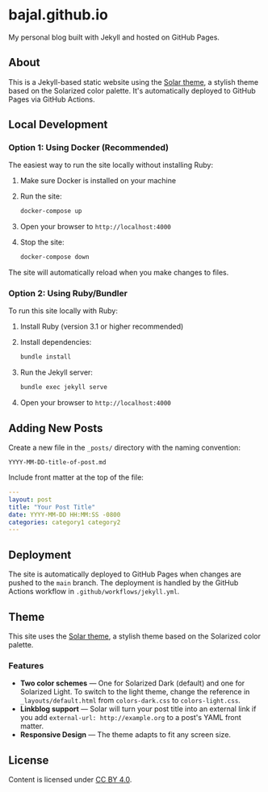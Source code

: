 # bajal.github.io

My personal blog built with Jekyll and hosted on GitHub Pages.

## About

This is a Jekyll-based static website using the [Solar theme](https://github.com/mattvh/solar-theme-jekyll), a stylish theme based on the Solarized color palette. It's automatically deployed to GitHub Pages via GitHub Actions.

## Local Development

### Option 1: Using Docker (Recommended)

The easiest way to run the site locally without installing Ruby:

1. Make sure Docker is installed on your machine

2. Run the site:
   ```bash
   docker-compose up
   ```

3. Open your browser to `http://localhost:4000`

4. Stop the site:
   ```bash
   docker-compose down
   ```

The site will automatically reload when you make changes to files.

### Option 2: Using Ruby/Bundler

To run this site locally with Ruby:

1. Install Ruby (version 3.1 or higher recommended)

2. Install dependencies:
   ```bash
   bundle install
   ```

3. Run the Jekyll server:
   ```bash
   bundle exec jekyll serve
   ```

4. Open your browser to `http://localhost:4000`

## Adding New Posts

Create a new file in the `_posts/` directory with the naming convention:
```
YYYY-MM-DD-title-of-post.md
```

Include front matter at the top of the file:
```yaml
---
layout: post
title: "Your Post Title"
date: YYYY-MM-DD HH:MM:SS -0800
categories: category1 category2
---
```

## Deployment

The site is automatically deployed to GitHub Pages when changes are pushed to the `main` branch. The deployment is handled by the GitHub Actions workflow in `.github/workflows/jekyll.yml`.

## Theme

This site uses the [Solar theme](https://github.com/mattvh/solar-theme-jekyll), a stylish theme based on the Solarized color palette.

### Features

- **Two color schemes** — One for Solarized Dark (default) and one for Solarized Light. To switch to the light theme, change the reference in `_layouts/default.html` from `colors-dark.css` to `colors-light.css`.
- **Linkblog support** — Solar will turn your post title into an external link if you add `external-url: http://example.org` to a post's YAML front matter.
- **Responsive Design** — The theme adapts to fit any screen size.

## License

Content is licensed under [CC BY 4.0](https://creativecommons.org/licenses/by/4.0/).
